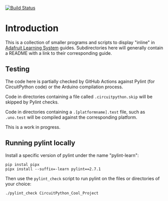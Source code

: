 [![Build Status](https://travis-ci.com/adafruit/Adafruit_Learning_System_Guides.svg?branch=main)](https://travis-ci.com/adafruit/Adafruit_Learning_System_Guides)
# Introduction

This is a collection of smaller programs and scripts to display "inline" in
[Adafruit Learning System][learn] guides.  Subdirectories here will generally
contain a README with a link to their corresponding guide.

## Testing

The code here is partially checked by GitHub Actions against Pylint (for
CircuitPython code) or the Arduino compilation process.

Code in directories containing a file called `.circuitpython.skip` will be
skipped by Pylint checks.

Code in directories containing a `.[platformname].test` file, such as
`.uno.test` will be compiled against the corresponding platform.

This is a work in progress.

[learn]: https://learn.adafruit.com/

## Running pylint locally
Install a specific version of pylint under the name "pylint-learn":
```
pip instal pipx
pipx install --suffix=-learn pylint==2.7.1
```
Then use the `pylint_check` script to run pylint on the files or directories
of your choice:
```
./pylint_check CircuitPython_Cool_Project
```
